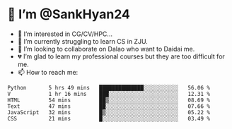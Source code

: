 # 👋 I’m @SankHyan24

- 👀 I’m interested in CG/CV/HPC...
- 🌱 I’m currently struggling to learn CS in ZJU.
- 💞️ I’m looking to collaborate on Dalao who want to Daidai me.
- 💔 I’m glad to learn my professional courses but they are too difficult for me.
- 📫 How to reach me:


<!---
SankHyan24/SankHyan24 is a ✨ special ✨ repository because its `README.md` (this file) appears on your GitHub profile.
You can click the Preview link to take a look at your changes.
--->
<!--START_SECTION:waka-->

```text
Python       5 hrs 49 mins   ██████████████░░░░░░░░░░░   56.06 %
V            1 hr 16 mins    ███░░░░░░░░░░░░░░░░░░░░░░   12.31 %
HTML         54 mins         ██▒░░░░░░░░░░░░░░░░░░░░░░   08.69 %
Text         47 mins         ██░░░░░░░░░░░░░░░░░░░░░░░   07.66 %
JavaScript   32 mins         █▒░░░░░░░░░░░░░░░░░░░░░░░   05.22 %
CSS          21 mins         █░░░░░░░░░░░░░░░░░░░░░░░░   03.49 %
```

<!--END_SECTION:waka-->

